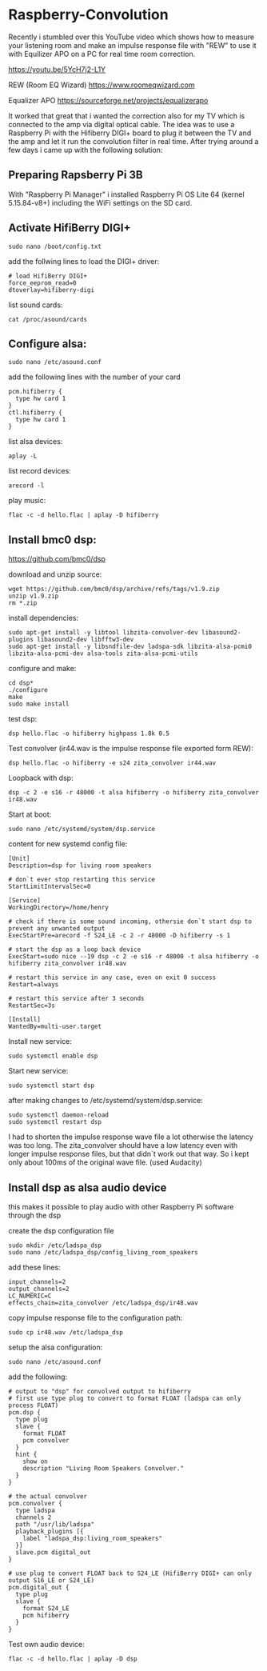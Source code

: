 # Raspberry-Convolution

Recently i stumbled over this YouTube video which shows how to measure your listening room and make an impulse response file with "REW" to use it with Equilizer APO on a PC for real time room correction.

https://youtu.be/5YcH7j2-L1Y

REW (Room EQ Wizard)
https://www.roomeqwizard.com

Equalizer APO
https://sourceforge.net/projects/equalizerapo


It worked that great that i wanted the correction also for my TV which is connected to the amp via digital optical cable. The idea was to use a Raspberry Pi with the Hifiberry DIGI+ board to plug it between the TV and the amp and let it run the convolution filter in real time.
After trying around a few days i came up with the following solution:


## Preparing Rapsberry Pi 3B

With "Raspberry Pi Manager" i installed Raspberry Pi OS Lite 64 (kernel 5.15.84-v8+) including the WiFi settings on the SD card.


## Activate HifiBerry DIGI+

    sudo nano /boot/config.txt

add the follwing lines to load the DIGI+ driver:

    # load HifiBerry DIGI+
    force_eeprom_read=0
    dtoverlay=hifiberry-digi

list sound cards:

    cat /proc/asound/cards


## Configure alsa:

    sudo nano /etc/asound.conf

add the following lines with the number of your card

    pcm.hifiberry {
      type hw card 1  
    }
    ctl.hifiberry {
      type hw card 1
    }

list alsa devices:

    aplay -L

list record devices:

    arecord -l

play music:

    flac -c -d hello.flac | aplay -D hifiberry


## Install bmc0 dsp:
https://github.com/bmc0/dsp

download and unzip source:

    wget https://github.com/bmc0/dsp/archive/refs/tags/v1.9.zip
    unzip v1.9.zip
    rm *.zip

install dependencies:

    sudo apt-get install -y libtool libzita-convolver-dev libasound2-plugins libasound2-dev libfftw3-dev 
    sudo apt-get install -y libsndfile-dev ladspa-sdk libzita-alsa-pcmi0 libzita-alsa-pcmi-dev alsa-tools zita-alsa-pcmi-utils

configure and make:

    cd dsp*
    ./configure
    make
    sudo make install

test dsp:

    dsp hello.flac -o hifiberry highpass 1.8k 0.5

Test convolver (ir44.wav is the impulse response file exported form REW):

    dsp hello.flac -o hifiberry -e s24 zita_convolver ir44.wav

Loopback with dsp:

    dsp -c 2 -e s16 -r 48000 -t alsa hifiberry -o hifiberry zita_convolver ir48.wav

Start at boot:

    sudo nano /etc/systemd/system/dsp.service

content for new systemd config file:

    [Unit]
    Description=dsp for living room speakers

    # don`t ever stop restarting this service
    StartLimitIntervalSec=0

    [Service]
    WorkingDirectory=/home/henry

    # check if there is some sound incoming, othersie don`t start dsp to prevent any unwanted output
    ExecStartPre=arecord -f S24_LE -c 2 -r 48000 -D hifiberry -s 1

    # start the dsp as a loop back device
    ExecStart=sudo nice --19 dsp -c 2 -e s16 -r 48000 -t alsa hifiberry -o hifiberry zita_convolver ir48.wav

    # restart this service in any case, even on exit 0 success
    Restart=always

    # restart this service after 3 seconds
    RestartSec=3s

    [Install]
    WantedBy=multi-user.target

Install new service:

    sudo systemctl enable dsp

Start new service:

    sudo systemctl start dsp



after making changes to /etc/systemd/system/dsp.service:

    sudo systemctl daemon-reload
    sudo systemctl restart dsp

I had to shorten the impulse response wave file a lot otherwise the latency was too long. The zita_convolver should have a low latency even with longer impulse response files, but that didn`t work out that way. So i kept only about 100ms of the original wave file. (used Audacity)


## Install dsp as alsa audio device

this makes it possible to play audio with other Raspberry Pi software through the dsp

create the dsp configuration file

    sudo mkdir /etc/ladspa_dsp 
    sudo nano /etc/ladspa_dsp/config_living_room_speakers

add these lines:

    input_channels=2
    output_channels=2
    LC_NUMERIC=C
    effects_chain=zita_convolver /etc/ladspa_dsp/ir48.wav

copy impulse response file to the configuration path:

    sudo cp ir48.wav /etc/ladspa_dsp

setup the alsa configuration:

    sudo nano /etc/asound.conf

add the following:

    # output to "dsp" for convolved output to hifiberry
    # first use type plug to convert to format FLOAT (ladspa can only process FLOAT)
    pcm.dsp {
      type plug
      slave {
        format FLOAT
        pcm convolver
      }
      hint {
        show on
        description "Living Room Speakers Convolver."
      }
    }

    # the actual convolver
    pcm.convolver {
      type ladspa
      channels 2
      path "/usr/lib/ladspa"
      playback_plugins [{
        label "ladspa_dsp:living_room_speakers"
      }]
      slave.pcm digital_out
    }

    # use plug to convert FLOAT back to S24_LE (HifiBerry DIGI+ can only output S16_LE or S24_LE)
    pcm.digital_out {
      type plug
      slave {
        format S24_LE
        pcm hifiberry
      }
    }

Test own audio device:

    flac -c -d hello.flac | aplay -D dsp
